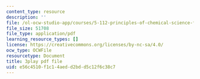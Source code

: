 ```yaml
---
content_type: resource
description: ''
file: /ol-ocw-studio-app/courses/5-112-principles-of-chemical-science-fall-2005/e56c4510f1c14aedd2bdd5c12f6c38c7_qK6DgAM-q7U.pdf
file_size: 51708
file_type: application/pdf
learning_resource_types: []
license: https://creativecommons.org/licenses/by-nc-sa/4.0/
ocw_type: OCWFile
resourcetype: Document
title: 3play pdf file
uid: e56c4510-f1c1-4aed-d2bd-d5c12f6c38c7
---
```

